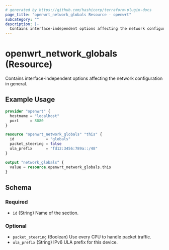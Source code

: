 ```yaml
---
# generated by https://github.com/hashicorp/terraform-plugin-docs
page_title: "openwrt_network_globals Resource - openwrt"
subcategory: ""
description: |-
  Contains interface-independent options affecting the network configuration in general.
---
```


# openwrt_network_globals (Resource)

Contains interface-independent options affecting the network configuration in general.

## Example Usage

```terraform
provider "openwrt" {
  hostname = "localhost"
  port     = 8080
}

resource "openwrt_network_globals" "this" {
  id              = "globals"
  packet_steering = false
  ula_prefix      = "fd12:3456:789a::/48"
}

output "network_globals" {
  value = resource.openwrt_network_globals.this
}
```

<!-- schema generated by tfplugindocs -->
## Schema

### Required

- `id` (String) Name of the section.

### Optional

- `packet_steering` (Boolean) Use every CPU to handle packet traffic.
- `ula_prefix` (String) IPv6 ULA prefix for this device.


